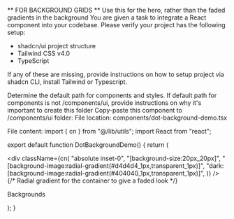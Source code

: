 ** FOR BACKGROUND GRIDS **
 Use this for the hero, rather than the faded gradients in the background
You are given a task to integrate a React component into your codebase.
Please verify your project has the following setup:
- shadcn/ui project structure
- Tailwind CSS v4.0
- TypeScript

If any of these are missing, provide instructions on how to setup project via shadcn CLI, install Tailwind or Typescript.

Determine the default path for components and styles. 
If default path for components is not /components/ui, provide instructions on why it's important to create this folder
Copy-paste this component to /components/ui folder:
File location: components/dot-background-demo.tsx

File content: import { cn } from "@/lib/utils";
import React from "react";

export default function DotBackgroundDemo() {
  return (
    <div className="relative flex h-[50rem] w-full items-center justify-center bg-white dark:bg-black">
      <div
        className={cn(
          "absolute inset-0",
          "[background-size:20px_20px]",
          "[background-image:radial-gradient(#d4d4d4_1px,transparent_1px)]",
          "dark:[background-image:radial-gradient(#404040_1px,transparent_1px)]",
        )}
      />
      {/* Radial gradient for the container to give a faded look */}
      <div className="pointer-events-none absolute inset-0 flex items-center justify-center bg-white [mask-image:radial-gradient(ellipse_at_center,transparent_20%,black)] dark:bg-black"></div>
      <p className="relative z-20 bg-gradient-to-b from-neutral-200 to-neutral-500 bg-clip-text py-8 text-4xl font-bold text-transparent sm:text-7xl">
        Backgrounds
      </p>
    </div>
  );
}


